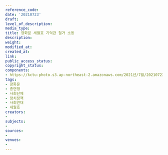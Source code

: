 ```yaml
---
reference_code: 
date: '20210723'
draft: 
level_of_description: 
media_type: 
title: 광화문 세월호 기억관 철거 소동
description: 
weight: 
modified_at: 
created_at: 
link: 
public_access_status: 
copyright_status: 
components:
- https://kctu-photo.s3.ap-northeast-2.amazonaws.com/2021년/7월/20210723-광화문+세월호+기억관+철거+소동_광화문_총연맹_사회단체_정치정책_사회연대_세월호/_1D20974.jpg
tags:
- 광화문
- 총연맹
- 사회단체
- 정치정책
- 사회연대
- 세월호
creators:
- 
subjects:
- 
sources:
- 
venues:
- 
---
```

